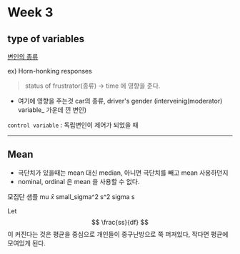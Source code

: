 # Week 3



## type of variables
[변인의 종류](http://commres.net/wiki/types_of_variables?s[]=moderator)

ex) Horn-honking responses
> status of frustrator(종류) -> time 에 영향을 준다.

+ 여기에 영향을 주는것 car의 종류, driver's gender   (interveinig(moderator) variable_ 가운데 낀 변인)

`control variable` : 독립변인이 제어가 되었을 때

--------------
## Mean

+ 극단치가 있을때는 mean 대신 median, 아니면 극단치를 빼고 mean 사용하던지
+ nominal, ordinal 은 mean 을 사용할 수 없다.

 모집단            샘플
 mu           $\bar{x}$
 small_sigma^2    s^2
 sigma              s
 
 Let $$ \frac{ss}{df} $$ 이 커진다는 것은 평균을 중심으로 개인들이 중구난방으로 쭉 퍼져있다, 작다면 평균에 모여있게 된다.
  

